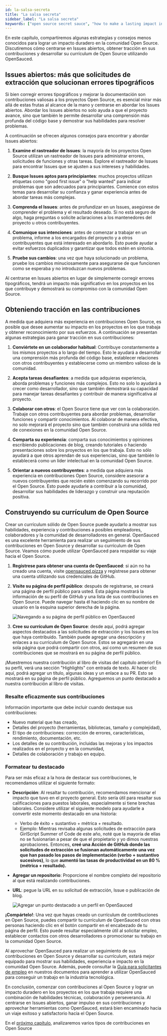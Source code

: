 ```yaml
---
id: la-salsa-secreta
title: "La salsa secreta"
sidebar_label: "La salsa secreta"
keywords: ["open source secret sauce", "how to make a lasting impact in open source", "open source resume builder", "building open source resume", "building open source resume with OpenSauced", "finding issues in open source", "addressing issues in open source", "gaining recognition in open source", "building a strong open source profile", "becoming a valuable contributor to open source projects", "tips for building a strong reputation in open source", "effectively highlight open source contributions", "open source contribution", "open source contribution for beginners", "Open Source", "Open Source Community"]
---
```


En este capítulo, compartiremos algunas estrategias y consejos menos conocidos para lograr un impacto duradero en la comunidad Open Source. Discutiremos cómo centrarse en Issues abiertos, obtener tracción en sus contribuciones y desarrollar su currículum de Open Source utilizando OpenSauced.

## Issues abiertos: más que solicitudes de extracción que solucionan errores tipográficos

Si bien corregir errores tipográficos y mejorar la documentación son contribuciones valiosas a los proyectos Open Source, es esencial mirar más allá de estas frutas al alcance de la mano y centrarse en abordar los Issues abiertos. Abordar los Issues abiertos no solo ayuda a que el proyecto avance, sino que también le permite desarrollar una comprensión más profunda del código base y demostrar sus habilidades para resolver problemas.

A continuación se ofrecen algunos consejos para encontrar y abordar Issues abiertos:

1. **Examine el rastreador de Issues**: la mayoría de los proyectos Open Source utilizan un rastreador de Issues para administrar errores, solicitudes de funciones y otras tareas. Explore el rastreador de Issues para encontrar Issues que se ajusten a sus intereses y habilidades.

2. **Busque Issues aptos para principiantes**: muchos proyectos utilizan etiquetas como "good first issue" o "help wanted" para indicar problemas que son adecuados para principiantes. Comience con estos temas para desarrollar su confianza y ganar experiencia antes de abordar tareas más complejas.

3. **Comprenda el Issues**: antes de profundizar en un Issues, asegúrese de comprender el problema y el resultado deseado. Si no está seguro de algo, haga preguntas o solicite aclaraciones a los mantenedores del proyecto u otros contribuyentes.

4. **Comunique sus intenciones**: antes de comenzar a trabajar en un problema, informe a los encargados del proyecto y a otros contribuyentes que está interesado en abordarlo. Esto puede ayudar a evitar esfuerzos duplicados y garantizar que todos estén en sintonía.

5. **Pruebe sus cambios**: una vez que haya solucionado un problema, pruebe los cambios minuciosamente para asegurarse de que funcionen como se esperaba y no introduzcan nuevos problemas.

Al centrarse en Issues abiertos en lugar de simplemente corregir errores tipográficos, tendrá un impacto más significativo en los proyectos en los que contribuye y demostrará su compromiso con la comunidad Open Source.

## Obteniendo tracción en las contribuciones

A medida que adquiera más experiencia en contribuciones Open Source, es posible que desee aumentar su impacto en los proyectos en los que trabaja y obtener reconocimiento por sus esfuerzos. A continuación se presentan algunas estrategias para ganar tracción en sus contribuciones:

1. **Conviértete en un colaborador habitual**: Contribuye constantemente a los mismos proyectos a lo largo del tiempo. Esto le ayudará a desarrollar una comprensión más profunda del código base, establecer relaciones con otros contribuyentes y establecerse como un miembro valioso de la comunidad.

2. **Acepta tareas desafiantes**: a medida que adquieras experiencia, aborda problemas y funciones más complejos. Esto no solo lo ayudará a crecer como desarrollador, sino que también demostrará su capacidad para manejar tareas desafiantes y contribuir de manera significativa al proyecto.

3. **Colaborar con otros**: el Open Source tiene que ver con la colaboración. Trabaje con otros contribuyentes para abordar problemas, desarrollar funciones y compartir conocimientos. Al colaborar de manera efectiva, no solo mejorará el proyecto sino que también construirá una sólida red de conexiones en la comunidad Open Source.

4. **Comparta su experiencia**: comparta sus conocimientos y opiniones escribiendo publicaciones de blog, creando tutoriales o haciendo presentaciones sobre los proyectos en los que trabaja. Esto no sólo ayudará a que otros aprendan de sus experiencias, sino que también lo establecerá como un líder intelectual en la comunidad Open Source.

5. **Orientar a nuevos contribuyentes**: a medida que adquiera más experiencia en contribuciones Open Source, considere asesorar a nuevos contribuyentes que recién estén comenzando su recorrido por el Open Source. Esto puede ayudarle a contribuir a la comunidad, desarrollar sus habilidades de liderazgo y construir una reputación positiva.

## Construyendo su currículum de Open Source

Crear un currículum sólido de Open Source puede ayudarlo a mostrar sus habilidades, experiencia y contribuciones a posibles empleadores, colaboradores y la comunidad de desarrolladores en general. OpenSauced es una excelente herramienta para realizar un seguimiento de sus contribuciones en Open Source y desarrollar su currículum de Open Source. Veamos cómo puede utilizar OpenSauced para respaldar su viaje hacia el Open Source.

1. **Regístrese para obtener una cuenta de OpenSauced**: si aún no ha creado una cuenta, visite [opensauced.pizza](https://opensauced.pizza/) y regístrese para obtener una cuenta utilizando sus credenciales de GitHub.

2. **Visite su página de perfil público**: después de registrarse, se creará una página de perfil público para usted. Esta página mostrará la información de su perfil de GitHub y una lista de sus contribuciones en Open Source. Puede navegar hasta él haciendo clic en su nombre de usuario en la esquina superior derecha de la página.

    ![Navegando a su página de perfil público en OpenSauced](../../../_assets/images/opensauced-profile.png)

3. **Cree su currículum de Open Source**: desde aquí, podrá agregar aspectos destacados a las solicitudes de extracción y los Issues en los que haya contribuido. También puede agregar una descripción y enlaces a su currículum de Open Source. Estos se agregarán en una sola página que podrá compartir con otros, así como un resumen de sus contribuciones que se mostrará en su página de perfil público.

¡Muestremos nuestra contribución al libro de visitas del capítulo anterior! En su perfil, verá una sección "Highlights" con entrada de texto. Al hacer clic aquí, podrá agregar un título, algunas ideas y un enlace a su PR. Esto se mostrará en su página de perfil público. Agreguemos un punto destacado a nuestra contribución al libro de visitas.

### Resalte eficazmente sus contribuciones

Información importante que debe incluir cuando destaque sus contribuciones:

- Nuevo material que has creado,
- Detalles del proyecto (herramientas, bibliotecas, tamaño y complejidad),
- El tipo de contribuciones: corrección de errores, características, rendimiento, documentación, etc.
- Los detalles de su contribución, incluidas las mejoras y los impactos realizados en el proyecto y en la comunidad,
- Detalles de colaboración y trabajo en equipo.

### Formatear tu destacado

Para ser más eficaz a la hora de destacar sus contribuciones, le recomendamos utilizar el siguiente formato:

- **Descripción**: Al resaltar tu contribución, recomendamos mencionar el impacto que tuvo en el proyecto general. Esto sería útil para resaltar sus calificaciones para puestos laborales, especialmente si tiene brechas laborales. Considere utilizar el siguiente modelo para ayudarle a convertir este momento destacado en una historia:
  - Verbo de éxito + sustantivo + métrica + resultado.
  - Ejemplo: Mientras revisaba algunas solicitudes de extracción para GirlScript Summer of Code de este año, noté que la mayoría de ellas no se fusionarían a pesar de que el propietario y yo dimos nuestras aprobaciones. Entonces, **creé una Acción de GitHub donde las solicitudes de extracción se fusionan automáticamente una vez que han pasado los pasos de implementación (verbo + sustantivo sucesivos)**, lo que **aumentó las tasas de productividad en un 80 % (métrica + resultado).**
- **Agregar un repositorio**: Proporcione el nombre completo del repositorio al que está realizando contribuciones.
- **URL**: pegue la URL en su solicitud de extracción, Issue o publicación de blog.

    ![Agregar un punto destacado a un perfil en OpenSauced](../../../_assets/images/opensauced-highlights.png)

**¡Compártelo!**: Una vez que hayas creado un currículum de contribuciones en Open Source, puedes compartir tu currículum de OpenSauced con otras personas haciendo clic en el botón compartir en el encabezado de tu página de perfil. Esto puede resultar especialmente útil al solicitar empleo, establecer contactos con otros desarrolladores o promocionar su trabajo en la comunidad Open Source.

Al aprovechar OpenSauced para realizar un seguimiento de sus contribuciones en Open Source y desarrollar su currículum, estará mejor equipado para mostrar sus habilidades, experiencia e impacto en la comunidad Open Source. Además, puede consultar la [Guía para solicitantes de empleo](https://docs.opensauced.pizza/opensauced-guides/job-seekers-guide/job-seekers-guide-introduction/) en nuestros documentos para aprender a utilizar OpenSauced para conseguir un trabajo en la industria tecnológica.

En conclusión, comenzar con contribuciones al Open Source y lograr un impacto duradero en los proyectos en los que trabaja requiere una combinación de habilidades técnicas, colaboración y perseverancia. Al centrarse en Issues abiertos, ganar impulso en sus contribuciones y aprovechar herramientas como OpenSauced, estará bien encaminado hacia un viaje exitoso y satisfactorio hacia el Open Source.

En el [próximo capítulo](tipos-de-contribuciones.md), analizaremos varios tipos de contribuciones en Open Source